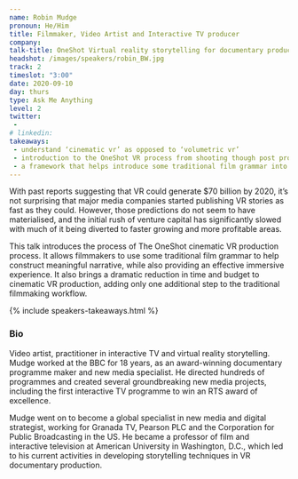 ```yaml
---
name: Robin Mudge
pronoun: He/Him
title: Filmmaker, Video Artist and Interactive TV producer
company: 
talk-title: OneShot Virtual reality storytelling for documentary production
headshot: /images/speakers/robin_BW.jpg
track: 2
timeslot: "3:00"
date: 2020-09-10
day: thurs
type: Ask Me Anything
level: 2
twitter:
 - 
# linkedin: 
takeaways:
 - understand ‘cinematic vr’ as opposed to ‘volumetric vr’
 - introduction to the OneShot VR process from shooting though post production to delivery
 - a framework that helps introduce some traditional film grammar into VR filmmaking/storytelling and question whether it’s worth shooting a story in VR in the first place
---
```


<p>With past reports suggesting that VR could generate $70 billion by 2020, it’s not surprising that major media companies started publishing VR stories as fast as they could. However, those predictions do not seem to have materialised, and the initial rush of venture capital has significantly slowed with much of it being diverted to faster growing and more profitable areas. 

This talk introduces the process of The OneShot cinematic VR production process. It allows filmmakers to use some traditional film grammar to help construct meaningful narrative, while also providing an effective immersive experience. It also brings a dramatic reduction in time and budget to cinematic VR production, adding only one additional step to the traditional filmmaking workflow.</p>

{% include speakers-takeaways.html %}

<h3>Bio</h3>
<p>Video artist, practitioner in interactive TV and virtual reality storytelling. Mudge worked at the BBC for 18 years, as an award-winning documentary programme maker and new media specialist. He directed hundreds of programmes and created several groundbreaking new media projects, including the first interactive TV programme to win an RTS award of excellence. 

Mudge went on to become a global specialist in new media and digital strategist, working for Granada TV, Pearson PLC and the Corporation for Public Broadcasting in the US. He became a professor of film and interactive television at American University in Washington, D.C., which led to his current activities in developing storytelling techniques in VR documentary production.</p>